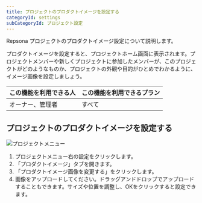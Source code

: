```yaml
---
title: プロジェクトのプロダクトイメージを設定する
categoryId: settings
subCategoryId: プロジェクト設定
---
```


Repsona プロジェクトのプロダクトイメージ設定について説明します。

プロダクトイメージを設定すると、プロジェクトホーム画面に表示されます。プロジェクトメンバーや新しくプロジェクトに参加したメンバーが、このプロジェクトがどのようなものか、プロジェクトの外観や目的がひとめでわかるように、イメージ画像を設定しましょう。

|この機能を利用できる人|この機能を利用できるプラン|
|---|---|
|オーナー、管理者|すべて|

## プロジェクトのプロダクトイメージを設定する

![プロジェクトメニュー](/images/help/project-menu.ja.png)

1. プロジェクトメニュー右の設定をクリックします。
2. 「プロダクトイメージ」タブを開きます。
3. 「プロダクトイメージ画像を変更する」をクリックします。
4. 画像をアップロードしてください。ドラッグアンドドロップでアップロードすることもできます。サイズや位置を調整し、OKをクリックすると設定できます。
